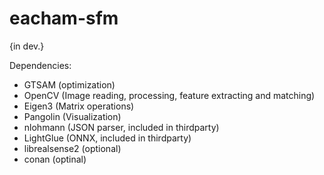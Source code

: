 # eacham-sfm
{in dev.}

Dependencies:
* GTSAM (optimization)
* OpenCV (Image reading, processing, feature extracting and matching)
* Eigen3 (Matrix operations)
* Pangolin (Visualization)
* nlohmann (JSON parser, included in thirdparty)
* LightGlue (ONNX, included in thirdparty)
* librealsense2 (optional)
* conan (optinal)